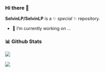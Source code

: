 ### Hi there 👋
**SelvinLP/SelvinLP** is a ✨ _special_ ✨ repository.

- 🔭 I’m currently working on ...

### 📊 Github Stats
<a href="https://github.com/anuraghazra/github-readme-stats">
  <img align="center" src="https://github-readme-stats.vercel.app/api?username=SelvinLP&show_icons=true&theme=radical" />
</a>
<br>
<br>
<a href="https://github.com/anuraghazra/github-readme-stats">
  <img align="center" src="https://github-readme-stats.vercel.app/api/top-langs/?username=SelvinLP&layout=compact" />
</a>
